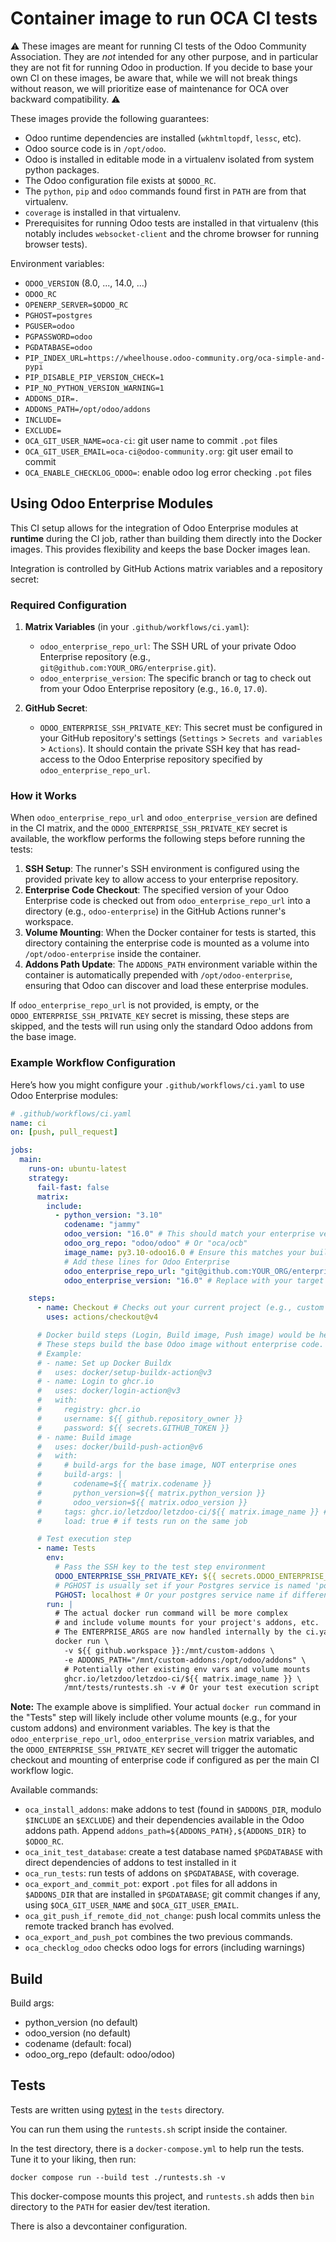 # Container image to run OCA CI tests

⚠️ These images are meant for running CI tests of the Odoo Community
Association. They are *not* intended for any other purpose, and in particular
they are not fit for running Odoo in production. If you decide to base your own
CI on these images, be aware that, while we will not break things without
reason, we will prioritize ease of maintenance for OCA over backward
compatibility. ⚠️

These images provide the following guarantees:

- Odoo runtime dependencies are installed (`wkhtmltopdf`, `lessc`, etc).
- Odoo source code is in `/opt/odoo`.
- Odoo is installed in editable mode in a virtualenv isolated from system python packages.
- The Odoo configuration file exists at `$ODOO_RC`.
- The `python`, `pip` and `odoo` commands
  found first in `PATH` are from that virtualenv.
- `coverage` is installed in that virtualenv.
- Prerequisites for running Odoo tests are installed in that virtualenv
  (this notably includes `websocket-client` and the chrome browser for running
  browser tests).

Environment variables:

- `ODOO_VERSION` (8.0, ..., 14.0, ...)
- `ODOO_RC`
- `OPENERP_SERVER=$ODOO_RC`
- `PGHOST=postgres`
- `PGUSER=odoo`
- `PGPASSWORD=odoo`
- `PGDATABASE=odoo`
- `PIP_INDEX_URL=https://wheelhouse.odoo-community.org/oca-simple-and-pypi`
- `PIP_DISABLE_PIP_VERSION_CHECK=1`
- `PIP_NO_PYTHON_VERSION_WARNING=1`
- `ADDONS_DIR=.`
- `ADDONS_PATH=/opt/odoo/addons`
- `INCLUDE=`
- `EXCLUDE=`
- `OCA_GIT_USER_NAME=oca-ci`: git user name to commit `.pot` files
- `OCA_GIT_USER_EMAIL=oca-ci@odoo-community.org`: git user email to commit
- `OCA_ENABLE_CHECKLOG_ODOO=`: enable odoo log error checking
  `.pot` files

## Using Odoo Enterprise Modules

This CI setup allows for the integration of Odoo Enterprise modules at **runtime** during the CI job, rather than building them directly into the Docker images. This provides flexibility and keeps the base Docker images lean.

Integration is controlled by GitHub Actions matrix variables and a repository secret:

### Required Configuration

1.  **Matrix Variables** (in your `.github/workflows/ci.yaml`):
    *   `odoo_enterprise_repo_url`: The SSH URL of your private Odoo Enterprise repository (e.g., `git@github.com:YOUR_ORG/enterprise.git`).
    *   `odoo_enterprise_version`: The specific branch or tag to check out from your Odoo Enterprise repository (e.g., `16.0`, `17.0`).

2.  **GitHub Secret**:
    *   `ODOO_ENTERPRISE_SSH_PRIVATE_KEY`: This secret must be configured in your GitHub repository's settings (`Settings` > `Secrets and variables` > `Actions`). It should contain the private SSH key that has read-access to the Odoo Enterprise repository specified by `odoo_enterprise_repo_url`.

### How it Works

When `odoo_enterprise_repo_url` and `odoo_enterprise_version` are defined in the CI matrix, and the `ODOO_ENTERPRISE_SSH_PRIVATE_KEY` secret is available, the workflow performs the following steps before running the tests:

1.  **SSH Setup**: The runner's SSH environment is configured using the provided private key to allow access to your enterprise repository.
2.  **Enterprise Code Checkout**: The specified version of your Odoo Enterprise code is checked out from `odoo_enterprise_repo_url` into a directory (e.g., `odoo-enterprise`) in the GitHub Actions runner's workspace.
3.  **Volume Mounting**: When the Docker container for tests is started, this directory containing the enterprise code is mounted as a volume into `/opt/odoo-enterprise` inside the container.
4.  **Addons Path Update**: The `ADDONS_PATH` environment variable within the container is automatically prepended with `/opt/odoo-enterprise`, ensuring that Odoo can discover and load these enterprise modules.

If `odoo_enterprise_repo_url` is not provided, is empty, or the `ODOO_ENTERPRISE_SSH_PRIVATE_KEY` secret is missing, these steps are skipped, and the tests will run using only the standard Odoo addons from the base image.

### Example Workflow Configuration

Here’s how you might configure your `.github/workflows/ci.yaml` to use Odoo Enterprise modules:

```yaml
# .github/workflows/ci.yaml
name: ci
on: [push, pull_request]

jobs:
  main:
    runs-on: ubuntu-latest
    strategy:
      fail-fast: false
      matrix:
        include:
          - python_version: "3.10"
            codename: "jammy"
            odoo_version: "16.0" # This should match your enterprise version
            odoo_org_repo: "odoo/odoo" # Or "oca/ocb"
            image_name: py3.10-odoo16.0 # Ensure this matches your built image
            # Add these lines for Odoo Enterprise
            odoo_enterprise_repo_url: "git@github.com:YOUR_ORG/enterprise.git" # Replace with your actual enterprise repo SSH URL
            odoo_enterprise_version: "16.0" # Replace with your target enterprise version/branch

    steps:
      - name: Checkout # Checks out your current project (e.g., custom addons)
        uses: actions/checkout@v4

      # Docker build steps (Login, Build image, Push image) would be here
      # These steps build the base Odoo image without enterprise code.
      # Example:
      # - name: Set up Docker Buildx
      #   uses: docker/setup-buildx-action@v3
      # - name: Login to ghcr.io
      #   uses: docker/login-action@v3
      #   with:
      #     registry: ghcr.io
      #     username: ${{ github.repository_owner }}
      #     password: ${{ secrets.GITHUB_TOKEN }}
      # - name: Build image
      #   uses: docker/build-push-action@v6
      #   with:
      #     # build-args for the base image, NOT enterprise ones
      #     build-args: |
      #       codename=${{ matrix.codename }}
      #       python_version=${{ matrix.python_version }}
      #       odoo_version=${{ matrix.odoo_version }}
      #     tags: ghcr.io/letzdoo/letzdoo-ci/${{ matrix.image_name }} # Adjust image tag
      #     load: true # if tests run on the same job

      # Test execution step
      - name: Tests
        env:
          # Pass the SSH key to the test step environment
          ODOO_ENTERPRISE_SSH_PRIVATE_KEY: ${{ secrets.ODOO_ENTERPRISE_SSH_PRIVATE_KEY }}
          # PGHOST is usually set if your Postgres service is named 'postgres'
          PGHOST: localhost # Or your postgres service name if different
        run: |
          # The actual docker run command will be more complex
          # and include volume mounts for your project's addons, etc.
          # The ENTERPRISE_ARGS are now handled internally by the ci.yaml script steps
          docker run \
            -v ${{ github.workspace }}:/mnt/custom-addons \
            -e ADDONS_PATH="/mnt/custom-addons:/opt/odoo/addons" \
            # Potentially other existing env vars and volume mounts
            ghcr.io/letzdoo/letzdoo-ci/${{ matrix.image_name }} \
            /mnt/tests/runtests.sh -v # Or your test execution script
```

**Note:** The example above is simplified. Your actual `docker run` command in the "Tests" step will likely include other volume mounts (e.g., for your custom addons) and environment variables. The key is that the `odoo_enterprise_repo_url`, `odoo_enterprise_version` matrix variables, and the `ODOO_ENTERPRISE_SSH_PRIVATE_KEY` secret will trigger the automatic checkout and mounting of enterprise code if configured as per the main CI workflow logic.

Available commands:

- `oca_install_addons`: make addons to test (found in `$ADDONS_DIR`, modulo
  `$INCLUDE` an `$EXCLUDE`) and their dependencies available in the Odoo addons
  path. Append `addons_path=${ADDONS_PATH},${ADDONS_DIR}` to `$ODOO_RC`.
- `oca_init_test_database`: create a test database named `$PGDATABASE` with
  direct dependencies of addons to test installed in it
- `oca_run_tests`: run tests of addons on `$PGDATABASE`, with coverage.
- `oca_export_and_commit_pot`: export `.pot` files for all addons in
  `$ADDONS_DIR` that are installed in `$PGDATABASE`; git commit changes if any,
  using `$OCA_GIT_USER_NAME` and `$OCA_GIT_USER_EMAIL`.
- `oca_git_push_if_remote_did_not_change`: push local commits unless the remote
  tracked branch has evolved.
- `oca_export_and_push_pot` combines the two previous commands.
- `oca_checklog_odoo` checks odoo logs for errors (including warnings)

## Build

Build args:

- python_version (no default)
- odoo_version (no default)
- codename (default: focal)
- odoo_org_repo (default: odoo/odoo)

## Tests

Tests are written using [pytest](https://pytest.org) in the `tests` directory.

You can run them using the `runtests.sh` script inside the container.

In the test directory, there is a `docker-compose.yml` to help run the tests.
Tune it to your liking, then run:

`docker compose run --build test ./runtests.sh -v`

This docker-compose mounts this project, and `runtests.sh` adds then `bin` directory to
the `PATH` for easier dev/test iteration.

There is also a devcontainer configuration.
